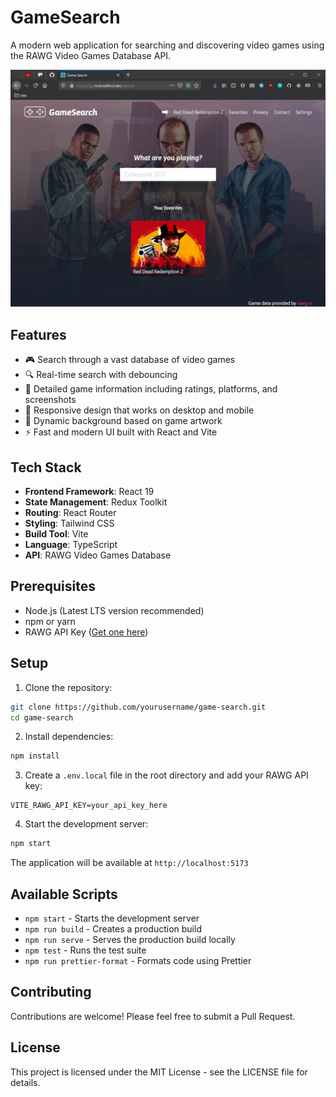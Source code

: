 # GameSearch

A modern web application for searching and discovering video games using the RAWG Video Games Database API.

![GameSearch Screenshot](public/gamesearch.png)

## Features

- 🎮 Search through a vast database of video games
- 🔍 Real-time search with debouncing
- 🎯 Detailed game information including ratings, platforms, and screenshots
- 📱 Responsive design that works on desktop and mobile
- 🌙 Dynamic background based on game artwork
- ⚡ Fast and modern UI built with React and Vite

## Tech Stack

- **Frontend Framework**: React 19
- **State Management**: Redux Toolkit
- **Routing**: React Router
- **Styling**: Tailwind CSS
- **Build Tool**: Vite
- **Language**: TypeScript
- **API**: RAWG Video Games Database

## Prerequisites

- Node.js (Latest LTS version recommended)
- npm or yarn
- RAWG API Key ([Get one here](https://rawg.io/apidocs))

## Setup

1. Clone the repository:
```bash
git clone https://github.com/yourusername/game-search.git
cd game-search
```

2. Install dependencies:
```bash
npm install
```

3. Create a `.env.local` file in the root directory and add your RAWG API key:
```
VITE_RAWG_API_KEY=your_api_key_here
```

4. Start the development server:
```bash
npm start
```

The application will be available at `http://localhost:5173`

## Available Scripts

- `npm start` - Starts the development server
- `npm run build` - Creates a production build
- `npm run serve` - Serves the production build locally
- `npm test` - Runs the test suite
- `npm run prettier-format` - Formats code using Prettier

## Contributing

Contributions are welcome! Please feel free to submit a Pull Request.

## License

This project is licensed under the MIT License - see the LICENSE file for details.
